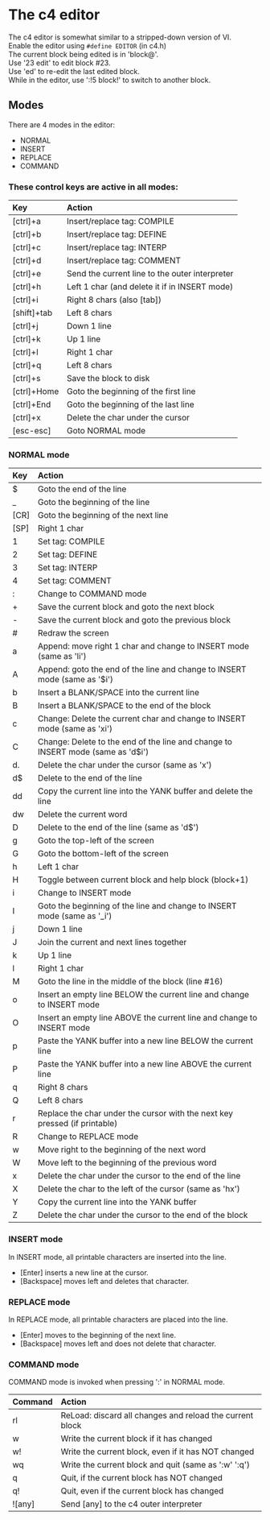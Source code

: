 # The c4 editor

The c4 editor is somewhat similar to a stripped-down version of VI. <br/>
Enable the editor using `#define EDITOR` (in c4.h) <br/>
The current block being edited is in 'block@'. <br/>
Use '23 edit' to edit block #23. <br/>
Use 'ed' to re-edit the last edited block. </br>
While in the editor, use ':!5 block!' to switch to another block. <br/>

## Modes
There are 4 modes in the editor:
- NORMAL
- INSERT
- REPLACE
- COMMAND

### These control keys are active in all modes:

| Key         | Action |
| :--         | :-- |
| [ctrl]+a    | Insert/replace tag: COMPILE |
| [ctrl]+b    | Insert/replace tag: DEFINE |
| [ctrl]+c    | Insert/replace tag: INTERP |
| [ctrl]+d    | Insert/replace tag: COMMENT |
| [ctrl]+e    | Send the current line to the outer interpreter |
| [ctrl]+h    | Left 1 char (and delete it if in INSERT mode) |
| [ctrl]+i    | Right 8 chars (also [tab]) |
| [shift]+tab | Left 8 chars |
| [ctrl]+j    | Down 1 line |
| [ctrl]+k    | Up 1 line |
| [ctrl]+l    | Right 1 char |
| [ctrl]+q    | Left 8 chars |
| [ctrl]+s    | Save the block to disk |
| [ctrl]+Home | Goto the beginning of the first line |
| [ctrl]+End  | Goto the beginning of the last line |
| [ctrl]+x    | Delete the char under the cursor |
| [esc-esc]   | Goto NORMAL mode |

### NORMAL mode

| Key  | Action|
| :--  | :-- |
| $    | Goto the end of the line |
| _    | Goto the beginning of the line |
| [CR] | Goto the beginning of the next line |
| [SP] | Right 1 char |
| 1    | Set tag: COMPILE |
| 2    | Set tag: DEFINE |
| 3    | Set tag: INTERP |
| 4    | Set tag: COMMENT |
| :    | Change to COMMAND mode |
| +    | Save the current block and goto the next block |
| -    | Save the current block and goto the previous block |
| #    | Redraw the screen |
| a    | Append: move right 1 char and change to INSERT mode (same as 'li') |
| A    | Append: goto the end of the line and change to INSERT mode  (same as '$i') |
| b    | Insert a BLANK/SPACE into the current line |
| B    | Insert a BLANK/SPACE to the end of the block |
| c    | Change: Delete the current char and change to INSERT mode (same as 'xi') |
| C    | Change: Delete to the end of the line and change to INSERT mode (same as 'd$i') |
| d.   | Delete the char under the cursor (same as 'x') |
| d$   | Delete to the end of the line |
| dd   | Copy the current line into the YANK buffer and delete the line |
| dw   | Delete the current word |
| D    | Delete to the end of the line (same as 'd$') |
| g    | Goto the top-left of the screen |
| G    | Goto the bottom-left of the screen |
| h    | Left 1 char |
| H    | Toggle between current block and help block (block+1) |
| i    | Change to INSERT mode |
| I    | Goto the beginning of the line and change to INSERT mode (same as '_i') |
| j    | Down 1 line |
| J    | Join the current and next lines together |
| k    | Up 1 line |
| l    | Right 1 char |
| M    | Goto the line in the middle of the block (line #16) |
| o    | Insert an empty line BELOW the current line and change to INSERT mode |
| O    | Insert an empty line ABOVE the current line and change to INSERT mode |
| p    | Paste the YANK buffer into a new line BELOW the current line |
| P    | Paste the YANK buffer into a new line ABOVE the current line |
| q    | Right 8 chars |
| Q    | Left 8 chars |
| r    | Replace the char under the cursor with the next key pressed (if printable) |
| R    | Change to REPLACE mode |
| w    | Move right to the beginning of the next word |
| W    | Move left to the beginning of the previous word |
| x    | Delete the char under the cursor to the end of the line |
| X    | Delete the char to the left of the cursor (same as 'hx') |
| Y    | Copy the current line into the YANK buffer |
| Z    | Delete the char under the cursor to the end of the block |

### INSERT mode

In INSERT mode, all printable characters are inserted into the line.
- [Enter] inserts a new line at the cursor.
- [Backspace] moves left and deletes that character.

### REPLACE mode

In REPLACE mode, all printable characters are placed into the line.
- [Enter] moves to the beginning of the next line.
- [Backspace] moves left and does not delete that character.

### COMMAND mode

COMMAND mode is invoked when pressing ':' in NORMAL mode.

| Command | Action|
| :--     | :-- |
| rl      | ReLoad: discard all changes and reload the current block |
| w       | Write the current block if it has changed |
| w!      | Write the current block, even if it has NOT changed |
| wq      | Write the current block and quit (same as ':w' ':q') |
| q       | Quit, if the current block has NOT changed |
| q!      | Quit, even if the current block has changed |
| ![any]  | Send [any] to the c4 outer interpreter |
